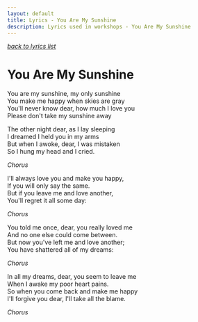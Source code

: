 ```yaml
---
layout: default
title: Lyrics - You Are My Sunshine
description: Lyrics used in workshops - You Are My Sunshine
---
```


[*back to lyrics list*](/lyrics)

# You Are My Sunshine
You are my sunshine, my only sunshine  
You make me happy when skies are gray  
You'll never know dear, how much I love you  
Please don't take my sunshine away  

The other night dear, as I lay sleeping  
I dreamed I held you in my arms  
But when I awoke, dear, I was mistaken  
So I hung my head and I cried.  

*Chorus*  

I'll always love you and make you happy,  
If you will only say the same.  
But if you leave me and love another,  
You'll regret it all some day:  

*Chorus*

You told me once, dear, you really loved me  
And no one else could come between.  
But now you've left me and love another;  
You have shattered all of my dreams:  

*Chorus*

In all my dreams, dear, you seem to leave me  
When I awake my poor heart pains.  
So when you come back and make me happy  
I'll forgive you dear, I'll take all the blame.  

*Chorus*
